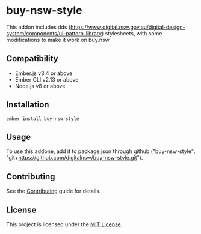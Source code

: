buy-nsw-style
==============================================================================

This addon includes dds (https://www.digital.nsw.gov.au/digital-design-system/components/ui-pattern-library) stylesheets, with some modifications to make it work on buy.nsw.


Compatibility
------------------------------------------------------------------------------

* Ember.js v3.4 or above
* Ember CLI v2.13 or above
* Node.js v8 or above


Installation
------------------------------------------------------------------------------

```
ember install buy-nsw-style
```


Usage
------------------------------------------------------------------------------

To use this addone, add it to package.json through github ("buy-nsw-style": "git+https://github.com/digitalnsw/buy-nsw-style.git").


Contributing
------------------------------------------------------------------------------

See the [Contributing](CONTRIBUTING.md) guide for details.


License
------------------------------------------------------------------------------

This project is licensed under the [MIT License](LICENSE.md).
